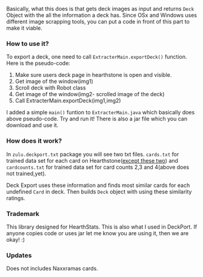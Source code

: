 Basically, what this does is that gets deck images as input and returns ```Deck``` Object with the all the information a deck has. Since OSx and Windows uses different image scrapping tools, you can put a code in front of this part to make it viable.

### How to use it?

To export a deck, one need to call ```ExtracterMain.exportDeck()``` function. Here is the pseudo-code:

1. Make sure users deck page in hearthstone is open and visible.
2. Get image of the window(img1)
3. Scroll deck with Robot class
4. Get image of the window(img2- scrolled image of the deck)
5. Call ExtracterMain.exportDeck(img1,img2)

I added a simple ```main()``` funtion to ```ExtracterMain.java``` which basically does above pseudo-code. Try and run it! There is also a jar file which you can download and use it.

### How does it work?

In ```zulu.deckport.txt``` package you will see two txt files. ```cards.txt``` for trained data set for each card on Hearthstone([except these two](https://github.com/shyos/deckport/issues/3)) and ```cardcounts.txt``` for trained data set for card counts 2,3 and 4(above does not trained,yet).

Deck Export uses these information and finds most similar cards for each undefined ```Card``` in deck. Then builds ```Deck``` object with using these similarity ratings.

### Trademark

This library designed for HearthStats. This is also what I used in DeckPort. If anyone copies code or uses jar let me know you are using it, then we are okay! :) 

### Updates
Does not includes Naxxramas cards.
